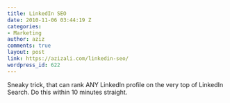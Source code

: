 ```yaml
---
title: LinkedIn SEO
date: 2010-11-06 03:44:19 Z
categories:
- Marketing
author: aziz
comments: true
layout: post
link: https://azizali.com/linkedin-seo/
wordpress_id: 622
---
```


Sneaky trick, that can rank ANY LinkedIn profile on the very top of LinkedIn Search. Do this within 10 minutes straight.<!-- more -->


